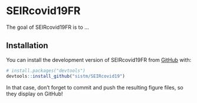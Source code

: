 
<!-- README.md is generated from README.Rmd. Please edit that file -->

# SEIRcovid19FR

<!-- badges: start -->

<!-- badges: end -->

The goal of SEIRcovid19FR is to …

## Installation

You can install the development version of SEIRcovid19FR from
[GitHub](https://github.com/) with:

``` r
# install.packages("devtools")
devtools::install_github("sistm/SEIRcovid19")
```

In that case, don’t forget to commit and push the resulting figure
files, so they display on GitHub\!
